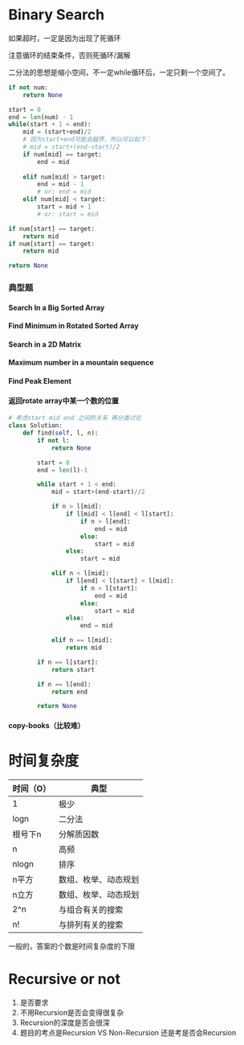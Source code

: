 # Binary Search

如果超时，一定是因为出现了死循环

注意循环的结束条件，否则死循环/漏解

二分法的思想是缩小空间，不一定while循环后，一定只剩一个空间了。
 

```py
if not num:
    return None

start = 0
end = len(num) - 1
while(start + 1 < end):
    mid = (start+end)/2
    # 因为start+end可能会越界，所以可以如下：
    # mid = start+(end-start)/2
    if num[mid] == target:
        end = mid
    
    elif num[mid] > target:
        end = mid - 1
        # or: end = mid
    elif num[mid] < target:
        start = mid + 1
        # or: start = mid

if num[start] == target:
    return mid
if num[start] == target:
    return mid

return None
```
### 典型题
#### Search In a Big Sorted Array
#### Find Minimum in Rotated Sorted Array
#### Search in a 2D Matrix
#### Maximum number in a mountain sequence
#### Find Peak Element
#### 返回rotate array中某一个数的位置

```py
# 考虑start mid end 之间的关系 再分类讨论
class Solution:
    def find(self, l, n):
        if not l:
            return None

        start = 0
        end = len(l)-1

        while start + 1 < end:
            mid = start+(end-start)//2

            if n > l[mid]:
                if l[mid] < l[end] < l[start]:
                    if n > l[end]:
                        end = mid
                    else:
                        start = mid
                else:
                    start = mid

            elif n < l[mid]:
                if l[end] < l[start] < l[mid]:
                    if n > l[start]:
                        end = mid
                    else:
                        start = mid
                else:
                    end = mid

            elif n == l[mid]:
                return mid

        if n == l[start]:
            return start

        if n == l[end]:
            return end

        return None
```
#### copy-books（比较难）

# 时间复杂度

| 时间（O） | 典型 |
|---|---|
| 1 | 极少 |
| logn | 二分法 |
| 根号下n | 分解质因数 |
| n | 高频 |
| nlogn | 排序 |
| n平方 | 数组、枚举、动态规划 |
| n立方 | 数组、枚举、动态规划 |
| 2^n | 与组合有关的搜索|
| n! | 与排列有关的搜索 |

一般的，答案的个数是时间复杂度的下限

# Recursive or not
1. 是否要求
2. 不用Recursion是否会变得很复杂
3. Recursion的深度是否会很深
4. 题目的考点是Recursion VS Non-Recursion 还是考是否会Recursion

